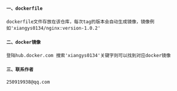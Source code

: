 #### ```一、dockerfile```

```dockerfile文件存放在该仓库，每次tag的版本会自动生成镜像，镜像例如'xiangys0134/nginx:version-1.0.2'```

#### ```二、docker镜像```

```登陆hub.docker.com 搜索'xiangys0134'关键字则可以找到对应docker镜像```

#### ```三、联系作者```

```250919938@qq.com```

